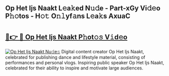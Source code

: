 ## Op Het Ijs Naakt L𝚎a𝚔ed N𝚞𝚍e - Part-xGy Vi𝚍𝚎o P𝚑𝚘tos - H𝚘𝚝 O𝚗𝚕yf𝚊ns L𝚎a𝚔s AxuaC

# <h2><a href="http://kf69j7g.oniu.top/?m=Op+Het+Ijs+Naakt">🔗👉 🔴 Op Het Ijs Naakt P𝚑ot𝚘𝚜 V𝚒d𝚎o</a></h2>

[![Op Het Ijs Naakt Nu𝚍e𝚜](https://i.imgur.com/0qMVB7G.gif)](http://kf69j7g.oniu.top/?m=Op+Het+Ijs+Naakt)
Digital content creator Op Het Ijs Naakt, celebrated for publishing dance and lifestyle material, consisting of performances and personal vlogs. Inspiring public speaker Op Het Ijs Naakt, celebrated for their ability to inspire and motivate large audiences.  
